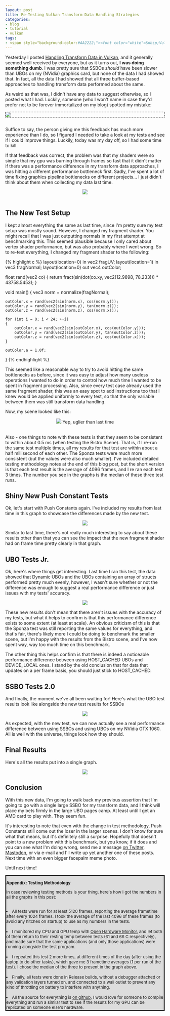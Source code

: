 ```yaml
---
layout: post
title: Re-Testing Vulkan Transform Data Handling Strategies
categories:
- blog
- tutorial
- vulkan
tags:
- <span style="background-color:#AA2222;"><font color="white">&nbsp;Vulkan</font></span>
---
```


Yesterday I posted [Handling Transform Data in Vulkan](http://kylehalladay.com/blog/tutorial/vulkan/2018/03/27/SSBO-VS-Uniform-Buffer.html), and it generally seemed well received by everyone, but as it turns out, **I was doing something dumb**. I was pretty sure that SSBOs *should* have been slower than UBOs on my (NVidia) graphics card, but none of the data I had showed that. In fact, all the data I had showed that all three buffer-based approaches to handling transform data performed about the same.

As weird as that was, I didn't have any data to suggest otherwise, so I posted what I had. Luckily, someone (who I won't name in case they'd prefer not to be forever immortalized on my blog) spotted my mistake:

<div align="left" style="border-style:dashed;border-width:1px;">
<img src="/images/post_images/2018-03-28/twitter.PNG" />
</div>
<div align="left" style="padding-bottom:15px;">
</div>

Suffice to say, the person giving me this feedback has much more experience than I do, so I figured I needed to take a look at my tests and see if I could improve things. Luckily, today was my day off, so I had some time to kill.

If that feedback was correct, the problem was that my shaders were so simple that my gpu was burning through frames so fast that it didn't matter if there was a performance difference in my transform data approaches, I was hitting a different performance bottleneck first. Sadly, I've spent a lot of time fixing graphics pipeline bottlenecks on different projects... I just didn't think about them when collecting my data last time.

<div align="center">
<img src="/images/post_images/2018-03-28/stan.png" />
<br><br>
</div>

## The New Test Setup

I kept almost everything the same as last time, since I'm pretty sure my test setup was mostly sound. However, I changed my fragment shader. You might recall that I was just outputting normals in my first attempt at benchmarking this. This seemed plausible because I only cared about vertex shader performance, but was also probably where I went wrong. So to re-test everything, I changed my fragment shader to the following:

{% highlight c %}
layout(location=0) in vec2 fragUV;
layout(location=1) in vec3 fragNormal;
layout(location=0) out vec4 outColor;

float rand(vec2 co)
{
    return fract(sin(dot(co.xy, vec2(12.9898, 78.233))) * 43758.5453);
}

void main()
{
	vec3 norm = normalize(fragNormal);

	outColor.x = rand(vec2(sin(norm.x), cos(norm.y)));
	outColor.y = rand(vec2(sin(norm.y), tan(norm.z)));
	outColor.z = rand(vec2(sin(norm.z), cos(norm.x)));

	for (int i = 0; i < 24; ++i)
	{
		outColor.x = rand(vec2(sin(outColor.x), cos(outColor.y)));
		outColor.y = rand(vec2(sin(outColor.y), tan(outColor.z)));
		outColor.z = rand(vec2(sin(outColor.z), cos(outColor.x)));
	}

	outColor.a = 1.0f;
}
{% endhighlight %}

This seemed like a reasonable way to try to avoid hitting the same bottlenecks as before, since it was easy to adjust how many useless operations I wanted to do in order to control how much time I wanted to be spent in fragment processing. Also, since every test case already used the same fragment shader, this was an easy spot to add instructions too that I knew would be applied uniformly to every test, so that the only variable between them was still transform data handling.

Now, my scene looked like this:

<div align="center">
<img src="/images/post_images/2018-03-28/output.PNG" />
Yep, uglier than last time<br><br>
</div>

Also - one things to note with these tests is that they seem to be consistent to within about 0.5 ms (when testing the Bistro Scene). That is, if I re-run the same test multiple times, all my results for that test are within about a half millisecond of each other. The Sponza tests were much more consistent (but the values were also much smaller). I've included detailed testing methodology notes at the end of this blog post, but the short version is that each test result is the average of 4096 frames, and I re ran each test 3 times. The number you see in the graphs is the median of these three test runs.

## Shiny New Push Constant Tests

Ok, let's start with Push Constants again. I've included my results from last time in this graph to showcase the differences made by the new test.

<div align="center">
<img src="/images/post_images/2018-03-28/push_constant.PNG" />
</div>

Similar to last time, there's not really much interesting to say about these results other than that you can see the impact that the new fragment shader had on frame time pretty clearly in that graph.

## UBO Tests Jr.

Ok, here's where things get interesting. Last time I ran this test, the data showed that Dynamic UBOs and the UBOs containing an array of structs performed pretty much evenly, however, I wasn't sure whether or not the difference was enough to suggest a real performance difference or just issues with my tests' accuracy.

<div align="center">
<img src="/images/post_images/2018-03-28/ubo_1.PNG" />
</div>

These new results don't mean that there aren't issues with the accuracy of my tests, but what it helps to confirm is that this performance difference exists to some extent (at least at scale). An obvious criticism of this is that the Sponza test was still reporting the same values for everything, and that's fair, there's likely more I could be doing to benchmark the smaller scene, but I'm happy with the results from the Bistro scene, and I've now spent way, way too much time on this benchmark.

The other thing this helps confirm is that there is indeed a noticeable performance difference between using HOST_CACHED UBOs and DEVICE_LOCAL ones. I stand by the old conclusion that for data that updates on a per frame basis, you should just stick to HOST_CACHED.

## SSBO Tests 2.0

And finally, the moment we've all been waiting for! Here's what the UBO test results look like alongside the new test results for SSBOs

<div align="center">
<img src="/images/post_images/2018-03-28/buffers.PNG" />
</div>

As expected, with the new test, we can now actually see a real performance difference between using SSBOs and using UBOs on my NVidia GTX 1060. All is well with the universe, things look how they should.

## Final Results

Here's all the results put into a single graph.

<div align="center">
<img src="/images/post_images/2018-03-28/final.PNG" />
</div>

## Conclusion

With this new data, I'm going to walk back my previous assertion that I'm going to go with a single large SSBO for my transform data, and I think will place my bets firmly in the large UBO pages camp. At least until I get an AMD card to play with. They seem fun.

It's interesting to note that even with the change in test methodology, Push Constants still come out the loser in the larger scenes. I don't know for sure what that means, but it's definitely still a surprise. Hopefully that doesn't point to a new problem with this benchmark, but you know, if it does and you can see what I'm doing wrong, send me a message [on Twitter](https://twitter.com/khalladay), [Mastodon](https://mastodon.gamedev.place/@khalladay), or via e-mail and I'll write up yet another one of these posts. Next time with an even bigger facepalm meme photo.

Until next time!

<font size="2"><div style="border-style:solid; background-color:#DDDDDD ">

<strong>Appendix: Testing Methodology</strong><br>

In case reviewing testing methods is your thing, here's how I got the numbers in all the graphs in this post:<br><br>
<li>All tests were run for at least 5120 frames, reporting the average frametime after every 1024 frames. I took the average of the last 4096 of these frames (to avoid any hitches on startup) to use as my numbers in the tests.</li><br>
<li>I monitored my CPU and GPU temp with <a href="http://openhardwaremonitor.org/">Open Hardware Monitor</a>, and let both of them return to their resting temp between tests (61 and 66 C respectively), and made sure that the same applications (and only those applications) were running alongside the test program.</li><br>
<li>I repeated this test 2 more times, at different times of the day (after using the laptop to do other tasks), which gave me 3 frametime averages (1 per run of the test). I chose the median of the three to present in the graph above.</li><br>
<li>Finally, all tests were done in Release builds, without a debugger attached or any validation layers turned on, and connected to a wall outlet to prevent any kind of throttling on battery to interfere with anything.</li><br>
<li>All the source for everything is  <a href="https://github.com/khalladay/VkBindingBenchmark">on github</a>, I would love for someone to compile everything and run a similar test to see if the results for my GPU can be replicated on someone else's hardware.</li>
</div>
</font>
